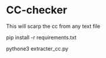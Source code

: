 # CC-checker
This will scarp the cc from any text file


pip install -r requirements.txt

pythone3 extracter_cc.py

